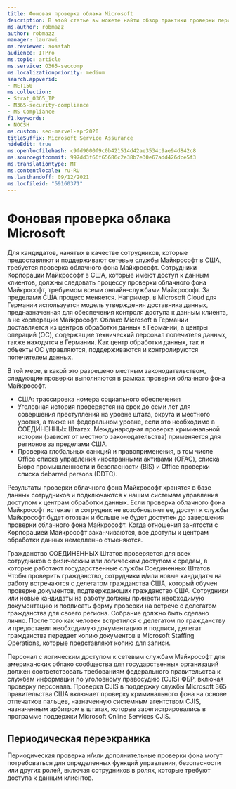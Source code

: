 ```yaml
---
title: Фоновая проверка облака Microsoft
description: В этой статье вы можете найти обзор практики проверки персонала Майкрософт для Microsoft 365.
ms.author: robmazz
author: robmazz
manager: laurawi
ms.reviewer: sosstah
audience: ITPro
ms.topic: article
ms.service: O365-seccomp
ms.localizationpriority: medium
search.appverid:
- MET150
ms.collection:
- Strat_O365_IP
- M365-security-compliance
- MS-Compliance
f1.keywords:
- NOCSH
ms.custom: seo-marvel-apr2020
titleSuffix: Microsoft Service Assurance
hideEdit: true
ms.openlocfilehash: c9fd9000f9c0b421514d42ae3534c9ae94d842c8
ms.sourcegitcommit: 997dd3f66f65686c2e38b7e30e67add426dce5f3
ms.translationtype: MT
ms.contentlocale: ru-RU
ms.lasthandoff: 09/12/2021
ms.locfileid: "59160371"
---
```

# <a name="microsoft-cloud-background-check"></a>Фоновая проверка облака Microsoft

Для кандидатов, нанятых в качестве сотрудников, которые предоставляют и поддерживают сетевые службы Майкрософт в США, требуется проверка облачного фона Майкрософт. Сотрудники Корпорации Майкрософт в США, которые имеют доступ к данным клиентов, должны следовать процессу проверки облачного фона Майкрософт, требуемом всеми онлайн-службами Майкрософт. За пределами США процесс меняется. Например, в Microsoft Cloud для Германии используется модель утверждения доставника данных, предназначенная для обеспечения контроля доступа к данным клиента, а не корпорации Майкрософт. Облако Microsoft в Германии доставляется из центров обработки данных в Германии, а центры операций (OC), содержащие технический персонал попечителя данных, также находятся в Германии. Как центр обработки данных, так и объекты OC управляются, поддерживаются и контролируются попечителем данных.

В той мере, в какой это разрешено местным законодательством, следующие проверки выполняются в рамках проверки облачного фона Майкрософт.

- США: трассировка номера социального обеспечения
- Уголовная история проверяется на срок до семи лет для совершения преступлений на уровне штата, округа и местного уровня, а также на федеральном уровне, если это необходимо в СОЕДИНЕННЫх Штатах. Международная проверка криминальной истории (зависит от местного законодательства) применяется для регионов за пределами США.
- Проверка глобальных санкций и правоприменения, в том числе Office списка управления иностранными активами (OFAC), списка Бюро промышленности и безопасности (BIS) и Office проверки списка debarred persons (DDTC).

Результаты проверки облачного фона Майкрософт хранятся в базе данных сотрудников и подключаются к нашим системам управления доступом к центрам обработки данных. Если проверка облачного фона Майкрософт истекает и сотрудник не возобновляет ее, доступ к службы Майкрософт будет отозван и больше не будет доступен до завершения проверки облачного фона Майкрософт. Когда отношения занятости с Корпорацией Майкрософт заканчиваются, все доступы к центрам обработки данных немедленно отменяются.

Гражданство СОЕДИНЕННЫХ Штатов проверяется для всех сотрудников с физическим или логическим доступом к средам, в которые работают государственные службы Соединенных Штатов. Чтобы проверить гражданство, сотрудники и/или новые кандидаты на работу встречаются с делегатом гражданства США, который обучен проверке документов, подтверждающих гражданство США. Сотрудники или новые кандидаты на работу должны принести необходимую документацию и подписать форму проверки на встрече с делегатом гражданства для своего региона. Собрание должно быть сделано лично. После того как человек встретился с делегатом по гражданству и предоставил необходимую документацию и подписи, делегат гражданства передает копию документов в Microsoft Staffing Operations, которые представляют копию для записи.

Персонал с логическим доступом к сетевым службам Майкрософт для американских облако сообщества для государственных организаций должен соответствовать требованиям федерального правительства к службам информации по уголовному правосудию [](https://www.fbi.gov/services/cjis) (CJIS) ФБР, включая проверку персонала. Проверка CJIS в поддержку службы Microsoft 365 правительства США включает проверку криминального фона на основе отпечатков пальцев, назначенную системным агентством CJIS, назначенным арбитром в штатах, которые зарегистрировались в программе поддержки Microsoft Online Services CJIS. [](https://blogs.office.com/2013/10/23/california-and-microsoft-sign-cjis-security-policy-agreement/)

## <a name="periodic-rescreening"></a>Периодическая переэкраника

Периодическая проверка и/или дополнительные проверки фона могут потребоваться для определенных функций управления, безопасности или других ролей, включая сотрудников в ролях, которые требуют доступа к данным клиентов.